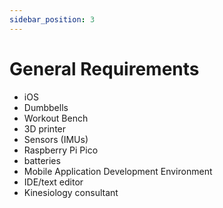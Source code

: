 ```yaml
---
sidebar_position: 3
---
```


# General Requirements
- iOS
- Dumbbells
- Workout Bench
- 3D printer
- Sensors (IMUs)
- Raspberry Pi Pico
- batteries
- Mobile Application Development Environment
- IDE/text editor
- Kinesiology consultant

